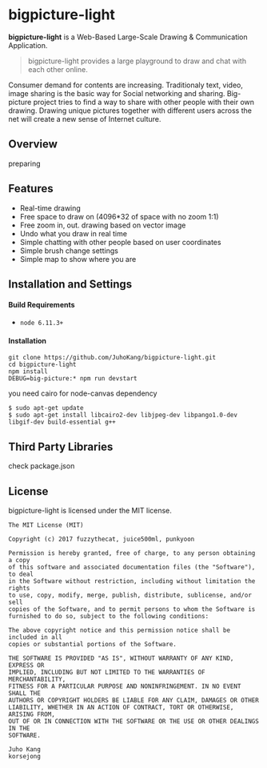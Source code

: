 # bigpicture-light

**bigpicture-light** is a Web-Based Large-Scale Drawing & Communication Application.

> bigpicture-light provides a large playground to draw and chat with each other online.

Consumer demand for contents are increasing. Traditionaly text, video, image sharing is the basic way for Social networking and sharing. Big-picture project tries to find a way to share with other people with their own drawing. Drawing unique pictures together with different users across the net will create a new sense of Internet culture.

## Overview

preparing

## Features
* Real-time drawing
* Free space to draw on (4096*32 of space with no zoom 1:1)
* Free zoom in, out. drawing based on vector image
* Undo what you draw in real time
* Simple chatting with other people based on user coordinates
* Simple brush change settings
* Simple map to show where you are

## Installation and Settings

#### Build Requirements

* `node 6.11.3+`

#### Installation

    git clone https://github.com/JuhoKang/bigpicture-light.git
    cd bigpicture-light 
    npm install
    DEBUG=big-picture:* npm run devstart

you need cairo for node-canvas dependency

    $ sudo apt-get update 
    $ sudo apt-get install libcairo2-dev libjpeg-dev libpango1.0-dev libgif-dev build-essential g++
    
## Third Party Libraries

check package.json

## License
bigpicture-light is licensed under the MIT license.

```
The MIT License (MIT)

Copyright (c) 2017 fuzzythecat, juice500ml, punkyoon

Permission is hereby granted, free of charge, to any person obtaining a copy
of this software and associated documentation files (the "Software"), to deal
in the Software without restriction, including without limitation the rights
to use, copy, modify, merge, publish, distribute, sublicense, and/or sell
copies of the Software, and to permit persons to whom the Software is
furnished to do so, subject to the following conditions:

The above copyright notice and this permission notice shall be included in all
copies or substantial portions of the Software.

THE SOFTWARE IS PROVIDED "AS IS", WITHOUT WARRANTY OF ANY KIND, EXPRESS OR
IMPLIED, INCLUDING BUT NOT LIMITED TO THE WARRANTIES OF MERCHANTABILITY,
FITNESS FOR A PARTICULAR PURPOSE AND NONINFRINGEMENT. IN NO EVENT SHALL THE
AUTHORS OR COPYRIGHT HOLDERS BE LIABLE FOR ANY CLAIM, DAMAGES OR OTHER
LIABILITY, WHETHER IN AN ACTION OF CONTRACT, TORT OR OTHERWISE, ARISING FROM,
OUT OF OR IN CONNECTION WITH THE SOFTWARE OR THE USE OR OTHER DEALINGS IN THE
SOFTWARE.

Juho Kang
korsejong
